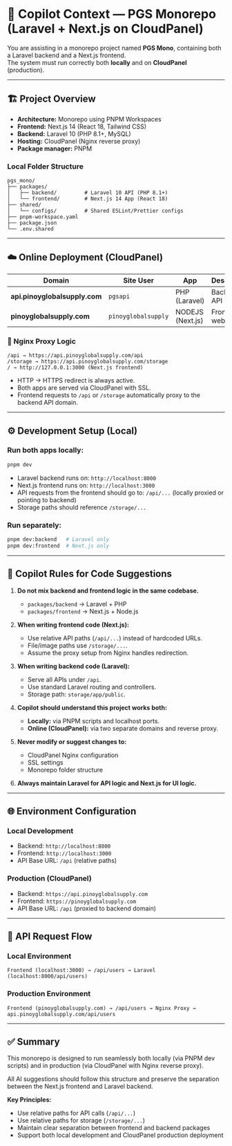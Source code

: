 # 🧩 Copilot Context — PGS Monorepo (Laravel + Next.js on CloudPanel)

You are assisting in a monorepo project named **PGS Mono**, containing both a Laravel backend and a Next.js frontend.  
The system must run correctly both **locally** and on **CloudPanel** (production).

---

## 🏗️ Project Overview

- **Architecture:** Monorepo using PNPM Workspaces
- **Frontend:** Next.js 14 (React 18, Tailwind CSS)
- **Backend:** Laravel 10 (PHP 8.1+, MySQL)
- **Hosting:** CloudPanel (Nginx reverse proxy)
- **Package manager:** PNPM

### Local Folder Structure

```
pgs_mono/
├── packages/
│   ├── backend/         # Laravel 10 API (PHP 8.1+)
│   └── frontend/        # Next.js 14 App (React 18)
├── shared/
│   └── configs/         # Shared ESLint/Prettier configs
├── pnpm-workspace.yaml
├── package.json
└── .env.shared
```

---

## ☁️ Online Deployment (CloudPanel)

| Domain | Site User | App | Description |
|--------|------------|-----|-------------|
| **api.pinoyglobalsupply.com** | `pgsapi` | PHP (Laravel) | Backend API server |
| **pinoyglobalsupply.com** | `pinoyglobalsupply` | NODEJS (Next.js) | Frontend web portal |

### 🔁 Nginx Proxy Logic

```
/api → https://api.pinoyglobalsupply.com/api
/storage → https://api.pinoyglobalsupply.com/storage
/ → http://127.0.0.1:3000 (Next.js frontend)
```

- HTTP → HTTPS redirect is always active.
- Both apps are served via CloudPanel with SSL.
- Frontend requests to `/api` or `/storage` automatically proxy to the backend API domain.

---

## ⚙️ Development Setup (Local)

### Run both apps locally:
```bash
pnpm dev
```

- Laravel backend runs on: `http://localhost:8000`
- Next.js frontend runs on: `http://localhost:3000`
- API requests from the frontend should go to: `/api/...` (locally proxied or pointing to backend)
- Storage paths should reference `/storage/...`

### Run separately:
```bash
pnpm dev:backend   # Laravel only
pnpm dev:frontend  # Next.js only
```

---

## 🧩 Copilot Rules for Code Suggestions

1. **Do not mix backend and frontend logic in the same codebase.**
   - `packages/backend` → Laravel + PHP
   - `packages/frontend` → Next.js + Node.js

2. **When writing frontend code (Next.js):**
   - Use relative API paths (`/api/...`) instead of hardcoded URLs.
   - File/image paths use `/storage/...`.
   - Assume the proxy setup from Nginx handles redirection.

3. **When writing backend code (Laravel):**
   - Serve all APIs under `/api`.
   - Use standard Laravel routing and controllers.
   - Storage path: `storage/app/public`.

4. **Copilot should understand this project works both:**
   - **Locally:** via PNPM scripts and localhost ports.
   - **Online (CloudPanel):** via two separate domains and reverse proxy.

5. **Never modify or suggest changes to:**
   - CloudPanel Nginx configuration
   - SSL settings
   - Monorepo folder structure

6. **Always maintain Laravel for API logic and Next.js for UI logic.**

---

## 🌐 Environment Configuration

### Local Development
- Backend: `http://localhost:8000`
- Frontend: `http://localhost:3000`
- API Base URL: `/api` (relative paths)

### Production (CloudPanel)
- Backend: `https://api.pinoyglobalsupply.com`
- Frontend: `https://pinoyglobalsupply.com`
- API Base URL: `/api` (proxied to backend domain)

---

## 🔄 API Request Flow

### Local Environment
```
Frontend (localhost:3000) → /api/users → Laravel (localhost:8000/api/users)
```

### Production Environment
```
Frontend (pinoyglobalsupply.com) → /api/users → Nginx Proxy → api.pinoyglobalsupply.com/api/users
```

---

## ✅ Summary

This monorepo is designed to run seamlessly both locally (via PNPM dev scripts) and in production (via CloudPanel with Nginx reverse proxy).

All AI suggestions should follow this structure and preserve the separation between the Next.js frontend and Laravel backend.

**Key Principles:**
- Use relative paths for API calls (`/api/...`)
- Use relative paths for storage (`/storage/...`)
- Maintain clear separation between frontend and backend packages
- Support both local development and CloudPanel production deployment
